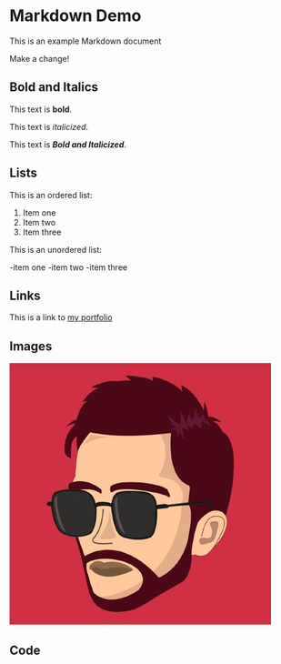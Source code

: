 # Markdown Demo

This is an example Markdown document

Make a change!

## Bold and Italics

This text is **bold**.

This text is _italicized_.

This text is **_Bold and Italicized_**.

## Lists

This is an ordered list:

1. Item one
2. Item two
3. Item three

This is an unordered list:

-item one
-item two
-item three

## Links

This is a link to [my portfolio](https://github.com/Daiyegamer)

## Images

![My avatar](Adil.Avatar.jfif )

## Code


